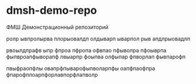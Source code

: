 # dmsh-demo-repo
ФМШ Демонстрационный репозиторий

ролр ывпролырва плорыовалдп олдыварп ыварпол рыв апдлрыовадлп

рвоылдпрафв ыпр фпроа пфропа офвпао пфыволра пфоыврпа фыпвроапфыворапф лвыарпр фоыпва олфыпар фпворлап фывпарофп

пвыфраопфлы овапрфпыварофыпволарпфы оапфпаофпра фпарофплоарпфорлавпорфлапволр

